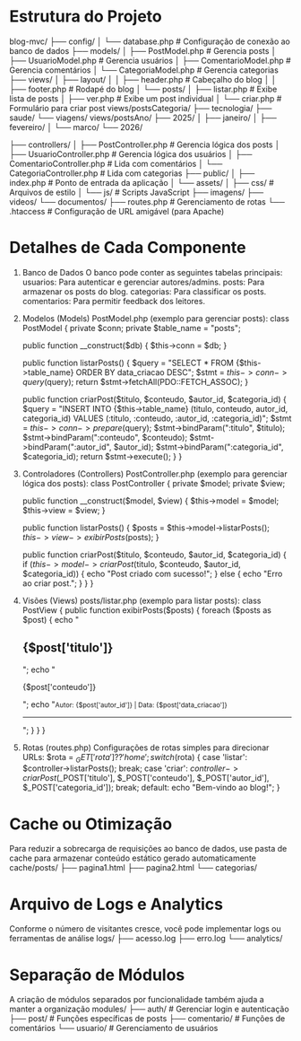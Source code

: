 # Estrutura do Projeto
blog-mvc/
├── config/
│   └── database.php       # Configuração de conexão ao banco de dados
├── models/
│   ├── PostModel.php      # Gerencia posts
│   ├── UsuarioModel.php   # Gerencia usuários
│   ├── ComentarioModel.php # Gerencia comentários
│   └── CategoriaModel.php # Gerencia categorias
├── views/
│   ├── layout/
│   │   ├── header.php      # Cabeçalho do blog
│   │   ├── footer.php      # Rodapé do blog
│   └── posts/
│       ├── listar.php      # Exibe lista de posts
│       ├── ver.php         # Exibe um post individual
│       └── criar.php       # Formulário para criar post
    views/postsCategoria/
        ├── tecnologia/
        ├── saude/
        └── viagens/
    views/postsAno/
        ├── 2025/
        │   ├── janeiro/
        │   ├── fevereiro/
        │   └── marco/
        └── 2026/

├── controllers/
│   ├── PostController.php   # Gerencia lógica dos posts
│   ├── UsuarioController.php # Gerencia lógica dos usuários
│   ├── ComentarioController.php # Lida com comentários
│   └── CategoriaController.php # Lida com categorias
├── public/
│   ├── index.php            # Ponto de entrada da aplicação
│   └── assets/
│       ├── css/             # Arquivos de estilo
│       └── js/              # Scripts JavaScript
        ├── imagens/
        ├── videos/
        └── documentos/
├── routes.php                # Gerenciamento de rotas
└── .htaccess                 # Configuração de URL amigável (para Apache)
# Detalhes de Cada Componente
1. Banco de Dados
O banco pode conter as seguintes tabelas principais:
usuarios: Para autenticar e gerenciar autores/admins.
posts: Para armazenar os posts do blog.
categorias: Para classificar os posts.
comentarios: Para permitir feedback dos leitores.

2. Modelos (Models)
PostModel.php (exemplo para gerenciar posts):
class PostModel {
    private $conn;
    private $table_name = "posts";

    public function __construct($db) {
        $this->conn = $db;
    }

    public function listarPosts() {
        $query = "SELECT * FROM {$this->table_name} ORDER BY data_criacao DESC";
        $stmt = $this->conn->query($query);
        return $stmt->fetchAll(PDO::FETCH_ASSOC);
    }

    public function criarPost($titulo, $conteudo, $autor_id, $categoria_id) {
        $query = "INSERT INTO {$this->table_name} (titulo, conteudo, autor_id, categoria_id) VALUES (:titulo, :conteudo, :autor_id, :categoria_id)";
        $stmt = $this->conn->prepare($query);
        $stmt->bindParam(":titulo", $titulo);
        $stmt->bindParam(":conteudo", $conteudo);
        $stmt->bindParam(":autor_id", $autor_id);
        $stmt->bindParam(":categoria_id", $categoria_id);
        return $stmt->execute();
    }
}
3. Controladores (Controllers)
PostController.php (exemplo para gerenciar lógica dos posts):
class PostController {
    private $model;
    private $view;

    public function __construct($model, $view) {
        $this->model = $model;
        $this->view = $view;
    }

    public function listarPosts() {
        $posts = $this->model->listarPosts();
        $this->view->exibirPosts($posts);
    }

    public function criarPost($titulo, $conteudo, $autor_id, $categoria_id) {
        if ($this->model->criarPost($titulo, $conteudo, $autor_id, $categoria_id)) {
            echo "Post criado com sucesso!";
        } else {
            echo "Erro ao criar post.";
        }
    }
}
4. Visões (Views)
posts/listar.php (exemplo para listar posts):
class PostView {
    public function exibirPosts($posts) {
        foreach ($posts as $post) {
            echo "<h2>{$post['titulo']}</h2>";
            echo "<p>{$post['conteudo']}</p>";
            echo "<small>Autor: {$post['autor_id']} | Data: {$post['data_criacao']}</small><hr>";
        }
    }
}
5. Rotas (routes.php)
Configurações de rotas simples para direcionar URLs:
$rota = $_GET['rota'] ?? 'home';
switch ($rota) {
    case 'listar':
        $controller->listarPosts();
        break;
    case 'criar':
        $controller->criarPost($_POST['titulo'], $_POST['conteudo'], $_POST['autor_id'], $_POST['categoria_id']);
        break;
    default:
        echo "Bem-vindo ao blog!";
}
# Cache ou Otimização
Para reduzir a sobrecarga de requisições ao banco de dados, use pasta de cache para armazenar conteúdo estático gerado automaticamente
cache/posts/
├── pagina1.html
├── pagina2.html
└── categorias/
# Arquivo de Logs e Analytics
Conforme o número de visitantes cresce, você pode implementar logs ou ferramentas de análise
logs/
├── acesso.log
├── erro.log
└── analytics/
# Separação de Módulos
A criação de módulos separados por funcionalidade também ajuda a manter a organização
modules/
├── auth/            # Gerenciar login e autenticação
├── post/            # Funções específicas de posts
├── comentario/      # Funções de comentários
└── usuario/         # Gerenciamento de usuários
